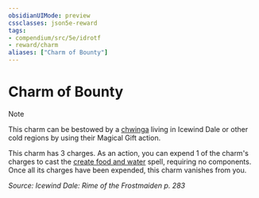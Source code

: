 ```yaml
---
obsidianUIMode: preview
cssclasses: json5e-reward
tags:
- compendium/src/5e/idrotf
- reward/charm
aliases: ["Charm of Bounty"]
---
```

# Charm of Bounty

> [!note]
> This charm can be bestowed by a [chwinga](Mechanics/bestiary/elemental/chwinga-toa.md) living in Icewind Dale or other cold regions by using their Magical Gift action.

This charm has 3 charges. As an action, you can expend 1 of the charm's charges to cast the [create food and water](Mechanics/spells/create-food-and-water.md) spell, requiring no components. Once all its charges have been expended, this charm vanishes from you.

*Source: Icewind Dale: Rime of the Frostmaiden p. 283*